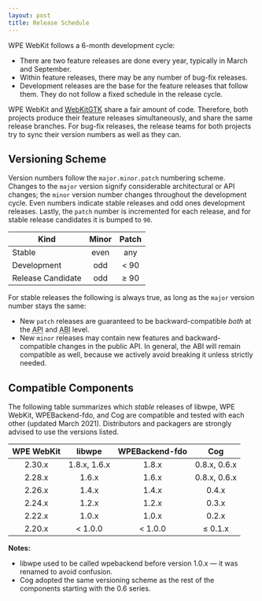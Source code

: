 ```yaml
---
layout: post
title: Release Schedule
---
```


WPE WebKit follows a 6-month development cycle:

- There are two feature releases are done every year, typically in March
  and September.
- Within feature releases, there may be any number of bug-fix releases.
- Development releases are the base for the feature releases that follow
  them. They do not follow a fixed schedule in the release cycle.


WPE WebKit and [WebKitGTK](https://webkitgtk.org) share a fair amount of code.
Therefore, both projects produce their feature releases simultaneously,
and share the same release branches. For bug-fix releases, the release
teams for both projects try to sync their version numbers as well as they
can.


## Versioning Scheme

Version numbers follow the `major.minor.patch` numbering scheme. Changes to
the `major` version signify considerable architectural or API changes; the
`minor` version number changes throughout the development cycle. Even numbers
indicate stable releases and odd ones development releases. Lastly, the
`patch` number is incremented for each release, and for stable release
candidates it is bumped to `90`.

| **Kind**          | **Minor** | **Patch** |
|-------------------|:---------:|:---------:|
| Stable            | even      | any       |
| Development       | odd       | \< 90     |
| Release Candidate | odd       | ≥ 90      |


For stable releases the following is always true, as long as the `major`
version number stays the same:

- New `patch` releases are guaranteed to be backward-compatible *both*
  at the <abbr title="Application Program Interface">API</abbr> and <abbr title="Application Binary Interface">ABI</abbr> level.
- New `minor` releases may contain new features and backward-compatible
  changes in the public API. In general, the ABI will remain compatible as
  well, because we actively avoid breaking it unless strictly needed.


## Compatible Components

The following table summarizes which *stable* releases of libwpe, WPE WebKit,
WPEBackend-fdo, and Cog are compatible and tested with each other (updated March 2021).  Distributors and packagers are strongly advised to use the versions listed.

| **WPE WebKit** | **libwpe**   | **WPEBackend-fdo** | **Cog**      |
|:--------------:|:------------:|:------------------:|:------------:|
| 2.30.x         | 1.8.x, 1.6.x | 1.8.x              | 0.8.x, 0.6.x |
| 2.28.x         | 1.6.x        | 1.6.x              | 0.8.x, 0.6.x |
| 2.26.x         | 1.4.x        | 1.4.x              | 0.4.x        |
| 2.24.x         | 1.2.x        | 1.2.x              | 0.3.x        |
| 2.22.x         | 1.0.x        | 1.0.x              | 0.2.x        |
| 2.20.x         | \< 1.0.0     | \< 1.0.0           | ≤ 0.1.x      |


**Notes:**

- libwpe used to be called wpebackend before version 1.0.x — it was renamed to
  avoid confusion.
- Cog adopted the same versioning scheme as the rest of the components
  starting with the 0.6 series.
